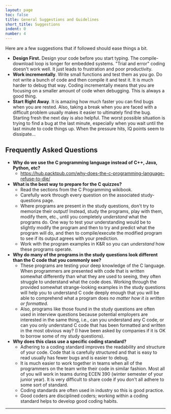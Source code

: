 ```yaml
---
layout: page
toc: false
title: General Suggestions and Guidelines
short_title: Suggestions
indent: 0
number: 4
---
```

Here are a few suggestions that if followed should ease things a bit. 

  * **Design First.** Design your code before you start typing. The compile-download loop is longer for embedded systems. "Trial and error" coding doesn't work well. It just leads to frustration and poor productivity.
  * **Work incrementally**. Write small functions and test them as you go. Do not write a bunch of code and then compile it and test it. It is much harder to debug that way. Coding incrementally means that you are focusing on a smaller amount of code when debugging. This is always a good thing.
  * **Start Right Away**. It is amazing how much faster you can find bugs when you are rested. Also, taking a break when you are faced with a difficult problem usually makes it easier to ultimately find the bug. Starting fresh the next day is also helpful. The worst possible situation is trying to find a bug at the last minute, especially when you wait until the last minute to code things up. When the pressure hits, IQ points seem to dissipate...



## Frequently Asked Questions 

  - **Why do we use the C programming language instead of C++, Java, Python, etc?**
    - <https://hub.packtpub.com/why-does-the-c-programming-language-refuse-to-die/>
  - **What is the best way to prepare for the C quizzes?**
    - Read the sections from the C Programming wikibook.
    - Carefully work through every question on the associated study-questions page.
    - Where programs are present in the study questions, don't try to memorize their output! Instead, study the programs, play with them, modify them, etc., until you completely *understand* what the programs do. One way to test your understanding would be to slightly modify the program and then to try and predict what the program will do, and then to compile/execute the modified program to see if its output agrees with your prediction.
    - Work with the program examples in K&R so you can *understand* how these programs operate.
  - **Why do many of the programs in the study questions look different than the C code that you commonly see?**
    - These programs are testing your deep knowledge of the C language. When programmers are presented with code that is written somewhat differently than what they are used to seeing, they often struggle to understand what the code does. Working through the provided somewhat strange-looking examples in the study questions will help you to understand C code deeply enough that you will be able to comprehend what a program does *no matter how it is written or formatted.*
    - Also, programs like those found in the study questions are often used in interview questions because potential employers are interested in the same thing, i.e., can you understand any C code, or can you only understand C code that has been formatted and written in the most obvious way? (I have been asked by companies if it is OK to borrow some of my study questions).
  - **Why does this class use a specific coding standard?**
    - Adhering to a coding standard improves the readability and structure of your code. Code that is carefully structured and that is easy to read usually has fewer bugs and is easier to debug.
    - It is much easier to work together in teams when all of the programmers on the team write their code in similar fashion. Most all of you will work in teams during ECEN 390 (winter semester of your junior year). It is very difficult to share code if you don't all adhere to some sort of standard.
    - Coding standards are often used in industry so this is good practice.
    - Good coders are disciplined coders; working within a coding standard helps to develop good coding habits.

---